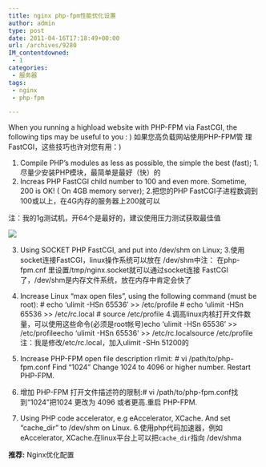 ```yaml
---
title: nginx php-fpm性能优化设置
author: admin
type: post
date: 2011-04-16T17:18:49+00:00
url: /archives/9280
IM_contentdowned:
 - 1
categories:
 - 服务器
tags:
 - nginx
 - php-fpm

---
```

When you running a highload website with PHP-FPM via FastCGI, the following tips may be useful to you : )
如果您高负载网站使用PHP-FPM管 理FastCGI，这些技巧也许对您有用：)
1. Compile PHP’s modules as less as possible, the simple the best (fast);
1.尽量少安装PHP模块，最简单是最好（快）的
2. Increas PHP FastCGI child number to 100 and even more. Sometime, 200 is OK! ( On 4GB memory server);
2.把您的PHP FastCGI子进程数调到100或以上，在4G内存的服务器上200就可以


注：我的1g测试机，开64个是最好的，建议使用压力测试获取最佳值

[![](http://blog.haohtml.com/wp-content/uploads/2011/04/nginx_php-fpm.png)](http://blog.haohtml.com/wp-content/uploads/2011/04/nginx_php-fpm.png)

3. Using SOCKET PHP FastCGI, and put into /dev/shm on Linux;
3.使用socket连接FastCGI，linux操作系统可以放在 /dev/shm中注： 在php-fpm.cnf 里设置/tmp/nginx.socket就可以通过socket连接 FastCGI了，/dev/shm是内存文件系统，放在内存中肯定会快了

4. Increase Linux “max open files”, using the following command (must be root):
\# echo ‘ulimit -HSn 65536′ >> /etc/profile
\# echo ‘ulimit -HSn 65536 >> /etc/rc.local
\# source /etc/profile
4.调高linux内核打开文件数量，可以使用这些命令(必须是root帐号)echo ‘ulimit -HSn 65536’ >> /etc/profileecho ‘ulimit -HSn 65536’ >> /etc/rc.localsource /etc/profile注：我是修改/etc/rc.local，加入ulimit -SHn 51200的
5. Increase PHP-FPM open file description rlimit:
\# vi /path/to/php-fpm.conf
Find “1024”
Change 1024 to 4096 or higher number.
Restart PHP-FPM.
5. 增加 PHP-FPM 打开文件描述符的限制:# vi /path/to/php-fpm.conf找到“1024”把1024 更改为 4096 或者更高.重启 PHP-FPM.
6. Using PHP code accelerator, e.g eAccelerator, XCache. And set “cache_dir” to /dev/shm on Linux.
6.使用php代码加速器，例如 eAccelerator, XCache.在linux平台上可以把`cache_dir`指向 /dev/shma

**推荐:**
Nginx优化配置